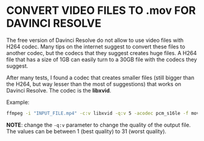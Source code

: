 # CONVERT VIDEO FILES TO .mov FOR DAVINCI RESOLVE

The free version of Davinci Resolve do not allow to use video files with H264 codec. Many tips on the internet suggest to convert these files to another codec, but the codecs that they suggest creates huge files. A H264 file that has a size of 1GB can easily turn to a 30GB file with the codecs they suggest.

After many tests, I found a codec that creates smaller files (still bigger than the H264, but way lesser than the most of suggestions) that works on Davinci Resolve.
The codec is the **libxvid**.

Example:
```bash
ffmpeg -i "INPUT_FILE.mp4" -c:v libxvid -q:v 5 -acodec pcm_s16le -f mov "OUTPUT_FILE.mov"
```

**NOTE**: change the `-q:v` parameter to change the quality of the output file. The values can be between 1 (best quality) to 31 (worst quality).
